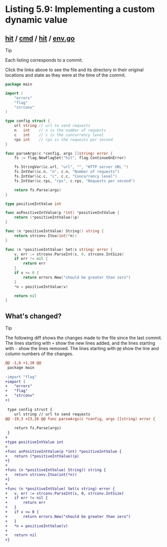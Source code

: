 # Listing 5.9: Implementing a custom dynamic value

## [hit](https://github.com/inancgumus/gobyexample/blob/95eed0e065e2adfb0beb02fb3aec0bd97a3c844a/hit) / [cmd](https://github.com/inancgumus/gobyexample/blob/95eed0e065e2adfb0beb02fb3aec0bd97a3c844a/hit/cmd) / [hit](https://github.com/inancgumus/gobyexample/blob/95eed0e065e2adfb0beb02fb3aec0bd97a3c844a/hit/cmd/hit) / [env.go](https://github.com/inancgumus/gobyexample/blob/95eed0e065e2adfb0beb02fb3aec0bd97a3c844a/hit/cmd/hit/env.go)

> [!TIP]
> Each listing corresponds to a commit.
>
> Click the links above to see the file and its directory in their original locations and state as they were at the time of the commit.

```go
package main

import (
	"errors"
	"flag"
	"strconv"
)

type config struct {
	url string // url to send requests
	n   int    // n is the number of requests
	c   int    // c is the concurrency level
	rps int    // rps is the requests per second
}

func parseArgs(c *config, args []string) error {
	fs := flag.NewFlagSet("hit", flag.ContinueOnError)

	fs.StringVar(&c.url, "url", "", "HTTP server URL ")
	fs.IntVar(&c.n, "n", c.n, "Number of requests")
	fs.IntVar(&c.c, "c", c.c, "Concurrency level")
	fs.IntVar(&c.rps, "rps", c.rps, "Requests per second")

	return fs.Parse(args)
}

type positiveIntValue int

func asPositiveIntValue(p *int) *positiveIntValue {
	return (*positiveIntValue)(p)
}

func (n *positiveIntValue) String() string {
	return strconv.Itoa(int(*n))
}

func (n *positiveIntValue) Set(s string) error {
	v, err := strconv.ParseInt(s, 0, strconv.IntSize)
	if err != nil {
		return err
	}
	if v <= 0 {
		return errors.New("should be greater than zero")
	}
	*n = positiveIntValue(v)

	return nil
}
```

## What's changed?

> [!TIP]
> The following diff shows the changes made to the file since the last commit.
> The lines starting with `+` show the new lines added, and the lines starting with `-` show the lines removed.
> The lines starting with `@@` show the line and column numbers of the changes.

```diff
@@ -1,6 +1,10 @@
 package main
 
-import "flag"
+import (
+	"errors"
+	"flag"
+	"strconv"
+)
 
 type config struct {
 	url string // url to send requests
@@ -19,3 +23,26 @@ func parseArgs(c *config, args []string) error {
 
 	return fs.Parse(args)
 }
+
+type positiveIntValue int
+
+func asPositiveIntValue(p *int) *positiveIntValue {
+	return (*positiveIntValue)(p)
+}
+
+func (n *positiveIntValue) String() string {
+	return strconv.Itoa(int(*n))
+}
+
+func (n *positiveIntValue) Set(s string) error {
+	v, err := strconv.ParseInt(s, 0, strconv.IntSize)
+	if err != nil {
+		return err
+	}
+	if v <= 0 {
+		return errors.New("should be greater than zero")
+	}
+	*n = positiveIntValue(v)
+
+	return nil
+}
```

